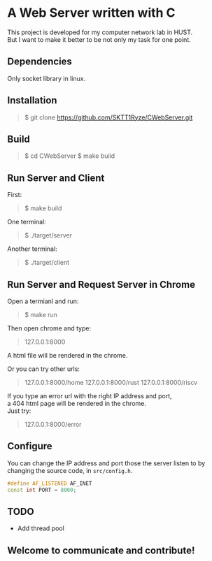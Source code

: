# A Web Server written with C
This project is developed for my computer network lab in HUST.  
But I want to make it better to be not only my task for one point.  

## Dependencies
Only socket library in linux.  

## Installation
>\$ git clone https://github.com/SKTT1Ryze/CWebServer.git

## Build
>\$ cd CWebServer
>\$ make build  

## Run Server and Client
First:  
>\$ make build

One terminal:  
>\$ ./target/server

Another terminal:  
>\$ ./target/client

## Run Server and Request Server in Chrome
Open a termianl and run:  
>\$ make run

Then open chrome and type:  
> 127.0.0.1:8000

A html file will be rendered in the chrome.  

Or you can try other urls:  
> 127.0.0.1:8000/home
> 127.0.0.1:8000/rust
> 127.0.0.1:8000/riscv

If you type an error url with the right IP address and port,  
a 404 html page will be rendered in the chrome.  
Just try:  
> 127.0.0.1:8000/error

## Configure
You can change the IP address and port those the server listen to by changing the source code, in `src/config.h`.  
```cpp
#define AF_LISTENED AF_INET
const int PORT = 8000;
```

## TODO
+ Add thread pool

## **Welcome to communicate and contribute!**